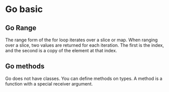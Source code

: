 # Go basic

## Go Range

The range form of the for loop iterates over a slice or map.
When ranging over a slice, two values are returned for each iteration. The first is the index, and the second is a copy of the element at that index.

## Go methods

Go does not have classes. You can define methods on types.
A method is a function with a special receiver argument.

